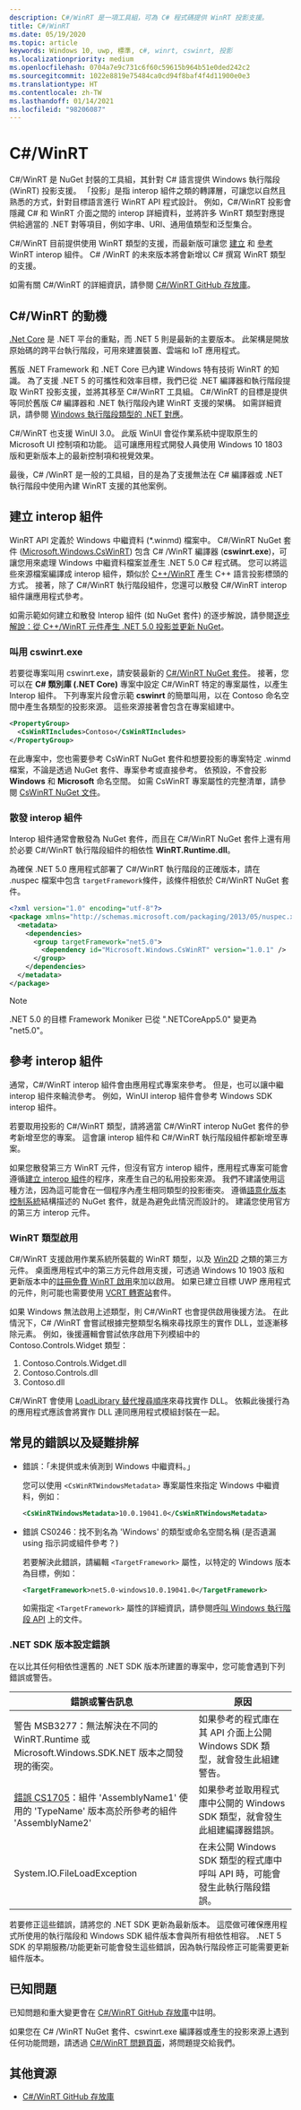 ```yaml
---
description: C#/WinRT 是一項工具組，可為 C# 程式碼提供 WinRT 投影支援。
title: C#/WinRT
ms.date: 05/19/2020
ms.topic: article
keywords: Windows 10, uwp, 標準, c#, winrt, cswinrt, 投影
ms.localizationpriority: medium
ms.openlocfilehash: 0704a7e9c731c6f60c59615b964b51e0ded242c2
ms.sourcegitcommit: 1022e8819e75484ca0cd94f8baf4f4d11900e0e3
ms.translationtype: HT
ms.contentlocale: zh-TW
ms.lasthandoff: 01/14/2021
ms.locfileid: "98206087"
---
```

# <a name="cwinrt"></a>C#/WinRT

C#/WinRT 是 NuGet 封裝的工具組，其針對 C# 語言提供 Windows 執行階段 (WinRT) 投影支援。 「投影」是指 interop 組件之類的轉譯層，可讓您以自然且熟悉的方式，針對目標語言進行 WinRT API 程式設計。 例如，C#/WinRT 投影會隱藏 C# 和 WinRT 介面之間的 interop 詳細資料，並將許多 WinRT 類型對應提供給適當的 .NET 對等項目，例如字串、URI、通用值類型和泛型集合。

C#/WinRT 目前提供使用 WinRT 類型的支援，而最新版可讓您 [建立](#create-an-interop-assembly) 和 [參考](#reference-an-interop-assembly) WinRT interop 組件。 C# /WinRT 的未來版本將會新增以 C# 撰寫 WinRT 類型的支援。

如需有關 C#/WinRT 的詳細資訊，請參閱 [C#/WinRT GitHub 存放庫](https://aka.ms/cswinrt/repo)。

## <a name="motivation-for-cwinrt"></a>C#/WinRT 的動機

[.Net Core](/dotnet/core/) 是 .NET 平台的重點，而 .NET 5 則是最新的主要版本。 此架構是開放原始碼的跨平台執行階段，可用來建置裝置、雲端和 IoT 應用程式。

舊版 .NET Framework 和 .NET Core 已內建 Windows 特有技術 WinRT 的知識。 為了支援 .NET 5 的可攜性和效率目標，我們已從 .NET 編譯器和執行階段提取 WinRT 投影支援，並將其移至 C#/WinRT 工具組。 C#/WinRT 的目標是提供等同於舊版 C# 編譯器和 .NET 執行階段內建 WinRT 支援的架構。 如需詳細資訊，請參閱 [Windows 執行階段類型的 .NET 對應](../winrt-components/net-framework-mappings-of-windows-runtime-types.md)。

C#/WinRT 也支援 WinUI 3.0。 此版 WinUI 會從作業系統中提取原生的 Microsoft UI 控制項和功能。 這可讓應用程式開發人員使用 Windows 10 1803 版和更新版本上的最新控制項和視覺效果。

最後，C# /WinRT 是一般的工具組，目的是為了支援無法在 C# 編譯器或 .NET 執行階段中使用內建 WinRT 支援的其他案例。

## <a name="create-an-interop-assembly"></a>建立 interop 組件

WinRT API 定義於 Windows 中繼資料 (*.winmd) 檔案中。 C#/WinRT NuGet 套件 ([Microsoft.Windows.CsWinRT](https://www.nuget.org/packages/Microsoft.Windows.CsWinRT/)) 包含 C# /WinRT 編譯器 (**cswinrt.exe**)，可讓您用來處理 Windows 中繼資料檔案並產生 .NET 5.0 C# 程式碼。 您可以將這些來源檔案編譯成 interop 組件，類似於 [C++/WinRT](../cpp-and-winrt-apis/index.md) 產生 C++ 語言投影標頭的方式。 接著，除了 C#/WinRT 執行階段組件，您還可以散發 C#/WinRT interop 組件讓應用程式參考。

如需示範如何建立和散發 Interop 組件 (如 NuGet 套件) 的逐步解說，請參閱[逐步解說：從 C++/WinRT 元件產生 .NET 5.0 投影並更新 NuGet](net-projection-from-cppwinrt-component.md)。

### <a name="invoke-cswinrtexe"></a>叫用 cswinrt.exe

若要從專案叫用 cswinrt.exe，請安裝最新的 [C#/WinRT NuGet 套件](https://www.nuget.org/packages/Microsoft.Windows.CsWinRT/)。 接著，您可以在 **C# 類別庫 (.NET Core)** 專案中設定 C#/WinRT 特定的專案屬性，以產生 Interop 組件。 下列專案片段會示範 **cswinrt** 的簡單叫用，以在 Contoso 命名空間中產生各類型的投影來源。 這些來源接著會包含在專案組建中。

```xml
<PropertyGroup>
  <CsWinRTIncludes>Contoso</CsWinRTIncludes>
</PropertyGroup>
```

在此專案中，您也需要參考 CsWinRT NuGet 套件和想要投影的專案特定 .winmd 檔案，不論是透過 NuGet 套件、專案參考或直接參考。 依預設，不會投影 **Windows** 和 **Microsoft** 命名空間。 如需 CsWinRT 專案屬性的完整清單，請參閱 [CsWinRT NuGet 文件](https://github.com/microsoft/CsWinRT/blob/master/nuget/readme.md)。

### <a name="distribute-the-interop-assembly"></a>散發 interop 組件

Interop 組件通常會散發為 NuGet 套件，而且在 C#/WinRT NuGet 套件上還有用於必要 C#/WinRT 執行階段組件的相依性 **WinRT.Runtime.dll**。

為確保 .NET 5.0 應用程式部署了 C#/WinRT 執行階段的正確版本，請在 .nuspec 檔案中包含 `targetFramework`條件，該條件相依於 C#/WinRT NuGet 套件。

```xml
<?xml version="1.0" encoding="utf-8"?>
<package xmlns="http://schemas.microsoft.com/packaging/2013/05/nuspec.xsd">
  <metadata>
    <dependencies>
      <group targetFramework="net5.0">
        <dependency id="Microsoft.Windows.CsWinRT" version="1.0.1" />
      </group>
    </dependencies>
  </metadata>
</package>
```

> [!NOTE]
> .NET 5.0 的目標 Framework Moniker 已從 ".NETCoreApp5.0" 變更為 "net5.0"。

## <a name="reference-an-interop-assembly"></a>參考 interop 組件

通常，C#/WinRT interop 組件會由應用程式專案來參考。 但是，也可以讓中繼 interop 組件來輪流參考。 例如，WinUI interop 組件會參考 Windows SDK interop 組件。

若要取用投影的 C#/WinRT 類型，請將適當 C#/WinRT interop NuGet 套件的參考新增至您的專案。 這會讓 interop 組件和 C#/WinRT 執行階段組件都新增至專案。

如果您散發第三方 WinRT 元件，但沒有官方 interop 組件，應用程式專案可能會遵循[建立 interop 組件](#create-an-interop-assembly)的程序，來產生自己的私用投影來源。 我們不建議使用這種方法，因為這可能會在一個程序內產生相同類型的投影衝突。 遵循[語意化版本控制系統](https://semver.org)結構描述的 NuGet 套件，就是為避免此情況而設計的。 建議您使用官方的第三方 interop 元件。

### <a name="winrt-type-activation"></a>WinRT 類型啟用

C#/WinRT 支援啟用作業系統所裝載的 WinRT 類型，以及 [Win2D](https://www.nuget.org/packages/Win2D.uwp/) 之類的第三方元件。 桌面應用程式中的第三方元件啟用支援，可透過 Windows 10 1903 版和更新版本中的[註冊免費 WinRT 啟用](https://blogs.windows.com/windowsdeveloper/2019/04/30/enhancing-non-packaged-desktop-apps-using-windows-runtime-components/)來加以啟用。 如果已建立目標 UWP 應用程式的元件，則可能也需要使用 [VCRT 轉寄站](https://www.nuget.org/packages/Microsoft.VCRTForwarders.140/)套件。

如果 Windows 無法啟用上述類型，則 C#/WinRT 也會提供啟用後援方法。 在此情況下，C# /WinRT 會嘗試根據完整類型名稱來尋找原生的實作 DLL，並逐漸移除元素。 例如，後援邏輯會嘗試依序啟用下列模組中的 Contoso.Controls.Widget 類型：

1. Contoso.Controls.Widget.dll
2. Contoso.Controls.dll
3. Contoso.dll

C#/WinRT 會使用 [LoadLibrary 替代搜尋順序](/windows/win32/dlls/dynamic-link-library-search-order#alternate-search-order-for-desktop-applications)來尋找實作 DLL。 依賴此後援行為的應用程式應該會將實作 DLL 連同應用程式模組封裝在一起。

## <a name="common-errors-and-troubleshooting"></a>常見的錯誤以及疑難排解

- 錯誤：「未提供或未偵測到 Windows 中繼資料。」

  您可以使用 `<CsWinRTWindowsMetadata>` 專案屬性來指定 Windows 中繼資料，例如：
  ```xml
  <CsWinRTWindowsMetadata>10.0.19041.0</CsWinRTWindowsMetadata>
  ```
  
- 錯誤 CS0246：找不到名為 'Windows' 的類型或命名空間名稱 (是否遺漏 using 指示詞或組件參考？)

  若要解決此錯誤，請編輯 `<TargetFramework>` 屬性，以特定的 Windows 版本為目標，例如：
  ```xml
  <TargetFramework>net5.0-windows10.0.19041.0</TargetFramework>
  ```
  如需指定 `<TargetFramework>` 屬性的詳細資訊，請參閱[呼叫 Windows 執行階段 API](/windows/apps/desktop/modernize/desktop-to-uwp-enhance) 上的文件。


### <a name="net-sdk-versioning-errors"></a>.NET SDK 版本設定錯誤

在以比其任何相依性還舊的 .NET SDK 版本所建置的專案中，您可能會遇到下列錯誤或警告。

| 錯誤或警告訊息 | 原因 |
|--------------------------|--------|
| 警告 MSB3277：無法解決在不同的 WinRT.Runtime 或 Microsoft.Windows.SDK.NET 版本之間發現的衝突。 | 如果參考的程式庫在其 API 介面上公開 Windows SDK 類型，就會發生此組建警告。 |
| [錯誤 CS1705](/dotnet/csharp/language-reference/compiler-messages/cs1705)：組件 'AssemblyName1' 使用的 'TypeName' 版本高於所參考的組件 'AssemblyName2' | 如果參考並取用程式庫中公開的 Windows SDK 類型，就會發生此組建編譯器錯誤。 |
| System.IO.FileLoadException | 在未公開 Windows SDK 類型的程式庫中呼叫 API 時，可能會發生此執行階段錯誤。 |

若要修正這些錯誤，請將您的 .NET SDK 更新為最新版本。 這麼做可確保應用程式所使用的執行階段和 Windows SDK 組件版本會與所有相依性相容。 .NET 5 SDK 的早期服務/功能更新可能會發生這些錯誤，因為執行階段修正可能需要更新組件版本。

## <a name="known-issues"></a>已知問題

已知問題和重大變更會在 [C#/WinRT GitHub 存放庫](https://aka.ms/cswinrt/repo)中註明。

如果您在 C# /WinRT NuGet 套件、cswinrt.exe 編譯器或產生的投影來源上遇到任何功能問題，請透過 [C#/WinRT 問題頁面](https://github.com/microsoft/CsWinRT/issues)，將問題提交給我們。

## <a name="additional-resources"></a>其他資源

* [C#/WinRT GitHub 存放庫](https://aka.ms/cswinrt/repo)

